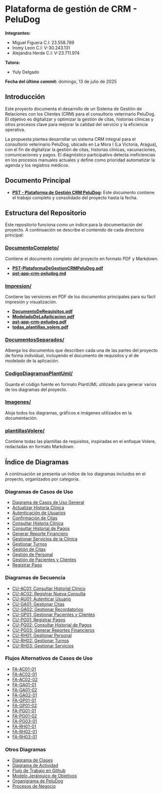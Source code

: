 # Plataforma de gestión de CRM - PeluDog

**Integrantes:**

- Miguel Figuera C.I: 23.558.789
- Iromy Leon C.I: V-30.243.131
- Alejandra Herde C.I: V-23.711.974

**Tutora:**

- Yuly Delgado

**Fecha del último commit:** domingo, 13 de julio de 2025

## Introducción

Este proyecto documenta el desarrollo de un Sistema de Gestión de Relaciones con los Clientes (CRM) para el consultorio veterinario PeluDog. El objetivo es digitalizar y optimizar la gestión de citas, historias clínicas y otros procesos clave para mejorar la calidad del servicio y la eficiencia operativa.

La propuesta plantea desarrollar un sistema CRM integral para el consultorio veterinario PeluDog, ubicado en La Mora I (La Victoria, Aragua), con el fin de digitalizar la gestión de citas, historias clínicas, vacunaciones, comunicaciones y pagos. El diagnóstico participativo detecta ineficiencias en los procesos manuales actuales y define como prioridad automatizar la agenda y los registros médicos.

## Documento Principal

- **[PST - Plataforma de Gestión CRM PeluDog](./DocumentoCompleto/PST-PlataformaDeGestionCRMPeluDog.pdf):** Este documento contiene el trabajo completo y consolidado del proyecto hasta la fecha.

## Estructura del Repositorio

Este repositorio funciona como un índice para la documentación del proyecto. A continuación se describe el contenido de cada directorio principal:

### [DocumentoCompleto/](./DocumentoCompleto/)

Contiene el documento completo del proyecto en formato PDF y Markdown.

- **[PST-PlataformaDeGestionCRMPeluDog.pdf](./DocumentoCompleto/PST-PlataformaDeGestionCRMPeluDog.pdf)**
- **[pst-app-crm-peludog.md](./DocumentoCompleto/pst-app-crm-peludog.md)**

### [Impresion/](./Impresion/)

Contiene las versiones en PDF de los documentos principales para su fácil impresión y visualización.

- **[DocumentoDeRequisitos.pdf](./Impresion/DocumentoDeRequisitos.pdf)**
- **[ModeladoDeLaAplicacion.pdf](./Impresion/ModeladoDeLaAplicacion.pdf)**
- **[pst-app-crm-peludog.pdf](./Impresion/pst-app-crm-peludog.pdf)**
- **[todas_plantillas_volere.pdf](./Impresion/todas_plantillas_volere.pdf)**

### [DocumentosSeparados/](./DocumentosSeparados/)

Alberga los documentos que describen cada una de las partes del proyecto de forma individual, incluyendo el documento de requisitos y el de modelado de la aplicación.

### [CodigoDiagramasPlantUml/](./CodigoDiagramasPlantUml/)

Guarda el código fuente en formato PlantUML utilizado para generar varios de los diagramas del proyecto.

### [Imagenes/](./Imagenes/)

Aloja todos los diagramas, gráficos e imágenes utilizados en la documentación.

### [plantillasVolere/](./plantillasVolere/)

Contiene todas las plantillas de requisitos, inspiradas en el enfoque Volere, redactadas en formato Markdown.

## Índice de Diagramas

A continuación se presenta un índice de los diagramas incluidos en el proyecto, organizados por categoría.

### Diagramas de Casos de Uso

- [Diagrama de Casos de Uso General](./Imagenes/DiagramaDeCasosDeUsoGeneral.png)
- [Actualizar Historia Clínica](./Imagenes/CasosDeUso/ActualizarHistoriaClinica.png)
- [Autenticación de Usuarios](./Imagenes/CasosDeUso/AutenticacionDeUsuarios.png)
- [Confirmación de Citas](./Imagenes/CasosDeUso/confirmacionDeCitas.png)
- [Consultar Historia Clínica](./Imagenes/CasosDeUso/consultarHistoriaClinico.png)
- [Consultar Historial de Pagos](./Imagenes/CasosDeUso/consultarHistorialPagos.png)
- [Generar Reporte Financiero](./Imagenes/CasosDeUso/generarReporteFinanciero.png)
- [Gestionar Servicios de la Clínica](./Imagenes/CasosDeUso/gestionarServiciosClinica.png)
- [Gestionar Turnos](./Imagenes/CasosDeUso/GestionarTurnos.png)
- [Gestión de Citas](./Imagenes/CasosDeUso/gestionDeCitas.png)
- [Gestión de Personal](./Imagenes/CasosDeUso/GestionDePersonal.png)
- [Gestión de Pacientes y Clientes](./Imagenes/CasosDeUso/gestionPacientesClientes.png)
- [Registrar Pago](./Imagenes/CasosDeUso/registraPago.png)

### Diagramas de Secuencia

- [CU-AC01: Consultar Historial Clínico](./Imagenes/DiagramasDeSecuencia/CU-AC01.png)
- [CU-AC02: Registrar Nueva Consulta](./Imagenes/DiagramasDeSecuencia/CU-AC02.png)
- [CU-AU01: Autenticar Usuario](./Imagenes/DiagramasDeSecuencia/CU-AU01.png)
- [CU-GA01: Gestionar Citas](./Imagenes/DiagramasDeSecuencia/CU-GA01.png)
- [CU-GA02: Gestionar Recordatorios](./Imagenes/DiagramasDeSecuencia/CU-GA02.png)
- [CU-GP01: Gestionar Pacientes y Clientes](./Imagenes/DiagramasDeSecuencia/CU-GP01.png)
- [CU-PG01: Registrar Pagos](./Imagenes/DiagramasDeSecuencia/CU-PG01.png)
- [CU-PG02: Consultar Historial de Pagos](./Imagenes/DiagramasDeSecuencia/CU-PG02.png)
- [CU-PG03: Generar Reportes Financieros](./Imagenes/DiagramasDeSecuencia/CU-PG03.png)
- [CU-RH01: Gestionar Personal](./Imagenes/DiagramasDeSecuencia/CU-RH01.png)
- [CU-RH02: Gestionar Turnos](./Imagenes/DiagramasDeSecuencia/CU-RH02.png)
- [CU-RH03: Gestionar Servicios](./Imagenes/DiagramasDeSecuencia/CU-RH03.png)

### Flujos Alternativos de Casos de Uso

- [FA-AC01-01](./Imagenes/FlujosAlternativosCasosDeUso/FA-AC01-01.png)
- [FA-AC02-01](./Imagenes/FlujosAlternativosCasosDeUso/FA-AC02-01.png)
- [FA-AC02-02](./Imagenes/FlujosAlternativosCasosDeUso/FA-AC02-02.png)
- [FA-GA01-01](./Imagenes/FlujosAlternativosCasosDeUso/FA-GA01-01.png)
- [FA-GA01-02](./Imagenes/FlujosAlternativosCasosDeUso/FA-GA01-02.png)
- [FA-GA02-01](./Imagenes/FlujosAlternativosCasosDeUso/FA-GA02-01.png)
- [FA-GP01-01](./Imagenes/FlujosAlternativosCasosDeUso/FA-GP01-01.png)
- [FA-GP01-02](./Imagenes/FlujosAlternativosCasosDeUso/FA-GP01-02.png)
- [FA-PG01-01](./Imagenes/FlujosAlternativosCasosDeUso/FA-PG01-01.png)
- [FA-PG01-02](./Imagenes/FlujosAlternativosCasosDeUso/FA-PG01-02.png)
- [FA-PG03-01](./Imagenes/FlujosAlternativosCasosDeUso/FA-PG03-01.png)
- [FA-RH01-01](./Imagenes/FlujosAlternativosCasosDeUso/FA-RH01-01.png)
- [FA-RH02-01](./Imagenes/FlujosAlternativosCasosDeUso/FA-RH02-01.png)
- [FA-RH03-01](./Imagenes/FlujosAlternativosCasosDeUso/FA-RH03-01.png)

### Otros Diagramas

- [Diagrama de Clases](./Imagenes/DiagramaDeClases.png)
- [Diagrama de Actividad](./Imagenes/DiagramaDeActividad.png)
- [Flujo de Trabajo en Github](./Imagenes/FlujoDeTrabajoEnGithub.png)
- [Modelo Jerárquico de Objetivos](./Imagenes/modeloJerarquicoDeObjetivos.png)
- [Organigrama de PeluDog](./Imagenes/organigramaPelugod.png)
- [Procesos de Negocio](./Imagenes/ProcesosDeNegocio.png)